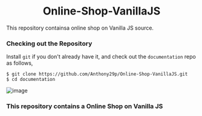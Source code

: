  <h1 align="center">Online-Shop-VanillaJS</h1>

This repository containsa online shop on Vanilla JS source.


### Checking out the Repository

Install `git` if you don't already have it, and check out the `documentation` repo as follows,
```
$ git clone https://github.com/Anthony29p/Online-Shop-VanillaJS.git
$ cd documentation
```


![image](https://user-images.githubusercontent.com/100157633/189977733-ab5d466c-3397-4663-8b5a-2637b8e92264.png)

<h3>This repository contains a Online Shop on Vanilla JS
